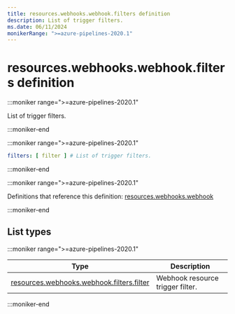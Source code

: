 ```yaml
---
title: resources.webhooks.webhook.filters definition
description: List of trigger filters.
ms.date: 06/11/2024
monikerRange: ">=azure-pipelines-2020.1"
---
```


# resources.webhooks.webhook.filters definition

<!-- :::description::: -->
:::moniker range=">=azure-pipelines-2020.1"

<!-- :::editable-content name="description"::: -->
List of trigger filters.
<!-- :::editable-content-end::: -->

:::moniker-end
<!-- :::description-end::: -->

<!-- :::syntax::: -->
:::moniker range=">=azure-pipelines-2020.1"

```yaml
filters: [ filter ] # List of trigger filters.
```

:::moniker-end
<!-- :::syntax-end::: -->

<!-- :::parents::: -->
:::moniker range=">=azure-pipelines-2020.1"

Definitions that reference this definition: [resources.webhooks.webhook](resources-webhooks-webhook.md)

:::moniker-end
<!-- :::parents-end::: -->

## List types

<!-- :::list-types::: -->
:::moniker range=">=azure-pipelines-2020.1"

| Type | Description |
|---|---|
| [resources.webhooks.webhook.filters.filter](resources-webhooks-webhook-filters-filter.md) | Webhook resource trigger filter. |

:::moniker-end
<!-- :::list-types-end::: -->

<!-- :::remarks::: -->
<!-- :::editable-content name="remarks"::: -->
<!-- :::editable-content-end::: -->
<!-- :::remarks-end::: -->

<!-- :::examples::: -->
<!-- :::editable-content name="examples"::: -->
<!-- :::editable-content-end::: -->
<!-- :::examples-end::: -->

<!-- :::see-also::: -->
<!-- :::editable-content name="seeAlso"::: -->
<!-- :::editable-content-end::: -->
<!-- :::see-also-end::: -->
